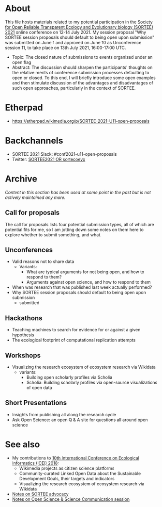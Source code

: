 # About

This file hosts materials related to my potential participation in the [Society for Open Reliable Transparent Ecology and Evolutionary biology (SORTEE) 2021](http://web.archive.org/web/20210601224641/https://www.sortee.org/events/) online conference on 12-14 July 2021. My session proposal "Why SORTEE session proposals should default to being open upon submission" was submitted on June 1 and approved on June 10 as Unconference session 11, to take place on 13th July 2021, 16:00-17:00 UTC.

* Topic: The closed nature of submissions to events organized under an open flag
* Abstract: The discussion should sharpen the participants' thoughts on the relative merits of conference submission processes defaulting to open or closed. To this end, I will briefly introduce some open examples and then stimulate discussion of the advantages and disadvantages of such open approaches, particularly in the context of SORTEE.

# Etherpad

* https://etherpad.wikimedia.org/p/SORTEE-2021-U11-open-proposals

# Backchannels

* SORTEE 2021 Slack: #conf2021-u11-open-proposals
* Twitter: [SORTEE2021 OR sortecoevo](https://twitter.com/search?q=SORTEE2021%20OR%20sortecoevo&src=typed_query&f=live)


# Archive
*Content in this section has been used at some point in the past but is not actively maintained any more.*

## Call for proposals

The call for proposals lists four potential submission types, all of which are potential fits for me, so I am jotting down some notes on them here to explore whether to submit something, and what.

## Unconferences

- Valid reasons not to share data
  - Variants:
    - What are typical arguments for not being open, and how to respond to them?
    - Arguments against open science, and how to respond to them
- When was research that was published last week actually performed?
- Why SORTEE session proposals should default to being open upon submission
  - submitted

## Hackathons

- Teaching machines to search for evidence for or against a given hypothesis
- The ecological footprint of computational replication attempts

## Workshops

- Visualizing the research ecosystem of ecosystem research via Wikidata
  - variants:
    - Building open scholarly profiles via Scholia
    - Scholia: Building scholarly profiles via open-source visualizations of open data

## Short Presentations

- Insights from publishing all along the research cycle
- Ask Open Science: an open Q & A site for questions all around open science


# See also 

* My contributions to [10th International Conference on Ecological Informatics (ICEI) 2018](https://github.com/Daniel-Mietchen/events/blob/master/ICEI2018.md):
  - Wikimedia projects as citizen science platforms
  - Community-curated Linked Open Data about the Sustainable Development Goals, their targets and indicators
  - Visualizing the research ecosystem of ecosystem research via Wikidata
* [Notes on SORTEE advocacy](https://docs.google.com/document/d/1GUj02L83TJ6fFjA7NrSRaNYGoXoJGBiXk0vtwJua1Ck/edit#)
* [Notes on Open Science & Science Communication session](https://app.mural.co/t/scicommnceas4064/m/scicommnceas4064/1625095929635/41edd90cdcc564ff97b509b3cc7f612d08f644ec?sender=a474ac0d-d235-49e0-a860-e1d99f4fc4e1)
